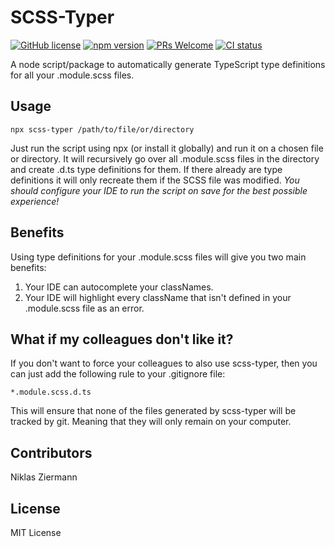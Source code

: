 # SCSS-Typer 

[![GitHub license](https://img.shields.io/badge/license-MIT-blue.svg)](https://github.com/N-Ziermann/scss-typer/blob/master/LICENSE) [![npm version](https://img.shields.io/npm/v/scss-typer.svg?style=flat)](https://www.npmjs.com/package/scss-typer) [![PRs Welcome](https://img.shields.io/badge/PRs-welcome-brightgreen.svg)](https://github.com/N-Ziermann/scss-typer/pulls) [![CI status](https://github.com/N-Ziermann/scss-typer/actions/workflows/main.yml/badge.svg)](https://github.com/N-Ziermann/scss-typer/actions/workflows/main.yml)

A node script/package to automatically generate TypeScript type definitions for all your .module.scss files.

## Usage

    npx scss-typer /path/to/file/or/directory

Just run the script using npx (or install it globally) and run it on a chosen file or directory. It will recursively go over all .module.scss files in the directory and create .d.ts type definitions for them.
If there already are type definitions it will only recreate them if the SCSS file was modified.
_You should configure your IDE to run the script on save for the best possible experience!_

## Benefits

Using type definitions for your .module.scss files will give you two main benefits:

1. Your IDE can autocomplete your classNames.
2. Your IDE will highlight every className that isn't defined in your .module.scss file as an error.

## What if my colleagues don't like it?
If  you don't want to force your colleagues to also use scss-typer, then you can just add the following rule to your .gitignore file:

    *.module.scss.d.ts

This will ensure that none of the files generated by scss-typer will be tracked by git. Meaning that they will only remain on your computer.

## Contributors
Niklas Ziermann

## License
MIT License